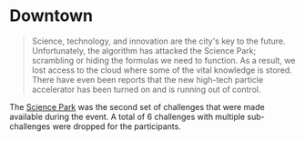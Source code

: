 # Downtown

> Science, technology, and innovation are the city's key to the future. Unfortunately, the algorithm has attacked the Science Park; scrambling or hiding the formulas we need to function. As a result, we lost access to the cloud where some of the vital knowledge is stored. There have even been reports that the new high-tech particle accelerator has been turned on and is running out of control.

The [Science Park](https://www.youtube.com/watch?v=p4839CR7FTM) was the second set of challenges that were made available during the event. A total of 6 challenges with multiple sub-challenges were dropped for the participants.
